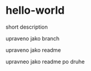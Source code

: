 # hello-world
short description

upraveno jako branch

upraveno jako readme

upravneo jako readme po druhe

